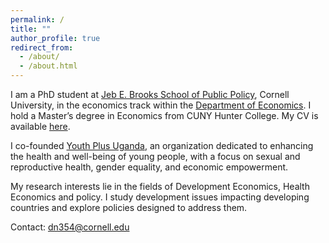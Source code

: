```yaml
---
permalink: /
title: ""
author_profile: true
redirect_from: 
  - /about/
  - /about.html
---
```



I am a PhD student at [Jeb E. Brooks School of Public Policy](https://publicpolicy.cornell.edu/), Cornell University, in the economics track within the [Department of Economics](https://economics.cornell.edu/). I hold a Master’s degree in Economics from CUNY Hunter College.  My CV is available [here](https://deborahnakkungu.github.io/files/Deborah_CV.pdf).

I co-founded [Youth Plus Uganda](https://youthplus.netlify.app/), an organization dedicated to enhancing the health and well-being of young people, with a focus on sexual and reproductive health, gender equality, and economic empowerment. 

My research interests lie in the fields of Development Economics, Health Economics and policy. I study development issues impacting developing countries and explore policies designed to address them.

 Contact: <a href="mailto:dn354@cornell.edu" >dn354@cornell.edu</a>
